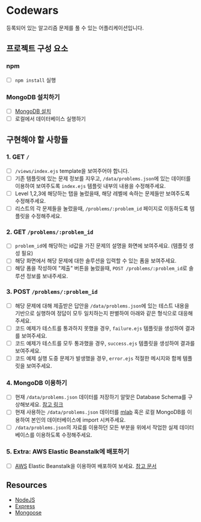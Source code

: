 # Codewars

등록되어 있는 알고리즘 문제를 풀 수 있는 어플리케이션입니다.

## 프로젝트 구성 요소

### npm

  - [ ] `npm install` 실행

### MongoDB 설치하기

  - [ ] [MongoDB 설치](https://docs.mongodb.com/manual/installation/)
  - [ ] 로컬에서 데이터베이스 실행하기

## 구현해야 할 사항들

### 1. GET `/`

  - [ ] `/views/index.ejs` template을 보여주어야 합니다.
  - [ ] 기존 템플릿에 있는 문제 정보를 지우고, `/data/problems.json`에 있는 데이터를 이용하여 보여주도록 `index.ejs` 템플릿 내부의 내용을 수정해주세요.
  - [ ] Level 1,2,3에 해당하는 탭을 눌렀을때, 해당 레벨에 속하는 문제들만 보여주도록 수정해주세요.
  - [ ] 리스트의 각 문제들을 눌렀을때, `/problems/:problem_id` 페이지로 이동하도록 템플릿을 수정해주세요.

### 2. GET `/problems/:problem_id`

  - [ ] `problem_id`에 해당하는 id값을 가진 문제의 설명을 화면에 보여주세요. (템플릿 생성 필요)
  - [ ] 해당 화면에서 해당 문제에 대한 솔루션을 입력할 수 있는 폼을 보여주세요.
  - [ ] 해당 폼을 작성하여 "제출" 버튼을 눌렀을때, `POST /problems/:problem_id`로 솔루션 정보를 보내주세요.

### 3. POST `/problems/:problem_id`

  - [ ] 해당 문제에 대해 제출받은 답안을 `/data/problems.json`에 있는 테스트 내용을 기반으로 실행하여 정답이 모두 일치하는지 판별하여 아래와 같은 형식으로 대응해주세요.
  - [ ] 코드 예제가 테스트를 통과하지 못했을 경우, `failure.ejs` 템플릿을 생성하여 결과를 보여주세요.
  - [ ] 코드 예제가 테스트를 모두 통과했을 경우, `success.ejs` 템플릿을 생성하여 결과를 보여주세요.
  - [ ] 코드 예제 실행 도중 문제가 발생했을 경우, `error.ejs` 적절한 메시지와 함께 템플릿을 보여주세요.

### 4. MongoDB 이용하기

  - [ ] 현재 `/data/problems.json` 데이터를 저장하기 알맞은 Database Schema를 구상해보세요. [참고 링크](http://mongoosejs.com/docs/guide.html)
  - [ ] 현재 사용하는 `/data/problems.json` 데이터를 [mlab](https://mlab.com/) 혹은 로컬 MongoDB를 이용하여 본인의 데이터베이스에 import 시켜주세요.
  - [ ] `/data/problems.json`의 자료를 이용하던 모든 부분을 위에서 작업한 실제 데이터베이스를 이용하도록 수정해주세요.

### 5. Extra: AWS Elastic Beanstalk에 배포하기

  - [ ] [AWS](https://aws.amazon.com/) Elastic Beanstalk을 이용하여 배포하여 보세요. [참고 문서](https://github.com/vanilla-coding/docs/wiki/Setting-up-AWS-Elastic-Beanstalk)

## Resources

* [NodeJS](https://nodejs.org/api/)
* [Express](https://expressjs.com/)
* [Mongoose](http://mongoosejs.com/)
